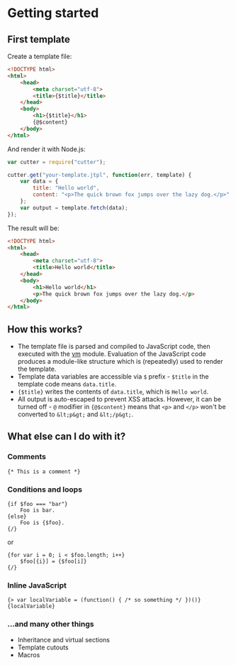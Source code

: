 Getting started
===================

First template
--------------------


Create a template file:

```html
<!DOCTYPE html>
<html>
    <head>
        <meta charset="utf-8">
        <title>{$title}</title>
    </head>
    <body>
        <h1>{$title}</h1>
        {@$content}
    </body>
</html>
```

And render it with Node.js:

```javascript
var cutter = require("cutter");

cutter.get("your-template.jtpl", function(err, template) {
    var data = { 
        title: "Hello world",
        content: "<p>The quick brown fox jumps over the lazy dog.</p>"
    };
    var output = template.fetch(data);
});
```

The result will be:

```html
<!DOCTYPE html>
<html>
    <head>
        <meta charset="utf-8">
        <title>Hello world</title>
    </head>
    <body>
        <h1>Hello world</h1>
        <p>The quick brown fox jumps over the lazy dog.</p>
    </body>
</html>
```


How this works?
-------------------

- The template file is parsed and compiled to JavaScript code, then executed with the [vm](http://nodejs.org/api/vm.html) module. Evaluation of the JavaScript code produces a module-like structure which is (repeatedly) used to render the template.
- Template data variables are accessible via `$` prefix - `$title` in the template code means `data.title`.
- `{$title}` writes the contents of `data.title`, which is `Hello world`.
- All output is auto-escaped to prevent XSS attacks. However, it can be turned off - `@` modifier in `{@$content}` means that `<p>` and `</p>` won't be converted to `&lt;p&gt;` and `&lt;/p&gt;`.


What else can I do with it?
-----------------

### Comments

```
{* This is a comment *}
```

### Conditions and loops

```
{if $foo === "bar"}
    Foo is bar.
{else}
    Foo is {$foo}.
{/}
```

or

```
{for var i = 0; i < $foo.length; i++}
    $foo[{i}] = {$foo[i]}
{/}
```

### Inline JavaScript

```
{> var localVariable = (function() { /* so something */ })()}
{localVariable}
```


### ...and many other things

- Inheritance and virtual sections
- Template cutouts
- Macros
